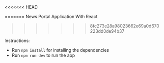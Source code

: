 <<<<<<< HEAD
<!-- News Portal Application With React -->

=======
News Portal Application With React
>>>>>>> 8fc273e28a98023662e69a0d670223dd0de94b37

Instructions:

- Run `npm install` for installing the dependencies
- Run `npm run dev` to run the app
